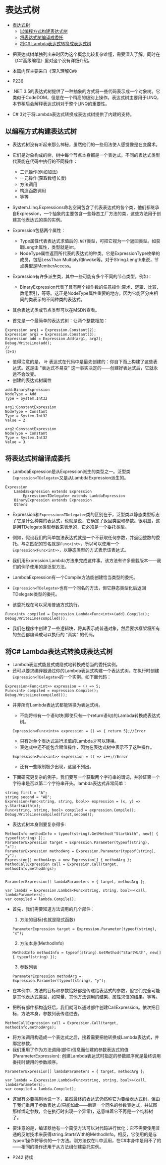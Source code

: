 # 表达式树
<!-- TOC -->

- [表达式树](#表达式树)
    - [以编程方式构建表达式树](#以编程方式构建表达式树)
    - [将表达式树编译成委托](#将表达式树编译成委托)
    - [将C# Lambda表达式转换成表达式树](#将c-lambda表达式转换成表达式树)

<!-- /TOC -->
- 把表达式树单独列出来时因为这个概念比较复杂难懂，需要深入了解。同时在《C#高级编程》里对这个没有详细介绍。

- 本篇内容主要来自《深入理解C#》
- P236

- .NET 3.5的表达式树提供了一种抽象的方式将一些代码表示成一个对象树。它类似于CodeDOM，但是在一个稍高的级别上操作。表达式树主要用于LINQ，本节稍后会解释表达式树对于整个LINQ的重要性。

- C# 3对于将Lambda表达式转换成表达式树提供了内建的支持。

## 以编程方式构建表达式树
- 表达式树没有听起来那么神秘，虽然他们的一些用法使人感觉像是在变魔术。

- 它们是对象构成的树，树中每个节点本身都是一个表达式。不同的表达式类型代表能在代码中执行的不同操作：
    - 二元操作(例如加法)
    - 一元操作(获取数组长度)
    - 方法调用
    - 构造函数调用
    - 等等

- System.Linq.Expressions命名空间包含了代表表达式的各个类，他们都继承自Expression，一个抽象的主要包含一些静态工厂方法的类，这些方法用于创建其他表达式的类的实例。
- Expression包括两个属性：
    - Type属性代表表达式求值后的`.NET`类型，可把它视为一个返回类型。如获取Length属性，类型就是int。
    - NodeType属性返回所代表的表达式的种类。它是ExpressionType枚举的成员，包括LessThan Multiply和Invoke等。对于String.Length来说，节点类型是MemberAccess。

- Expression有许多派生类，其中一些可能有多个不同的节点类型。例如：
    - BinaryExpression代表了具有两个操作数的任意操作:算术、逻辑、比较、数组索引，等等。这正是NodeType属性重要的地方，因为它能区分由相同的类表示的不同种类的表达式。

- 其余表达式类或节点类型可以在MSDN查看。

- 首先是一个最简单的表达式树：让两个整数相加：
```
Expression arg1 = Expression.Constant(2);
Expression arg2 = Expression.Constant(3);
Expression add = Expression.Add(arg1, arg2);
Debug.WriteLine(add);
//
(2+3)
```

- 值得注意的是， `叶` 表达式在代码中是最先创建的：你自下而上构建了这些表达式。这是由 "表达式不易变" 这一事实决定的——创建好表达式后，它就永远不会改变。
- 创建的表达式树属性
```
add:BinaryExpression
NodeType = Add
Type = System.Int32

arg1:ConstantExpression
NodeType = Constant
Type = System.Int32
Value = 2

arg2:ConstantExpression
NodeType = Constant
Type = System.Int32
Value = 3
```

## 将表达式树编译成委托
- LambdaExpression是从Expression派生的类型之一。泛型类`Expression<TDelegate>`又是从LambdaExpression派生的。
```
Expression
    LambdaExpression extends Expression
        Epxression<TDelegate> extends LambdaExpression
    BinaryExpression extends Expression
    Others
```

- Expression和`Expression<TDelegate>`类的区别在于，泛型类以静态类型标志了它是什么种类的表达式，也就是说，它确定了返回类型和参数。很明显，这是用TDelegate类型参数来表示的，它必须是一个委托类型。
- 例如，假设我们的简单加法表达式就是一个不获取任何参数，并返回整数的委托。与之匹配的签名就是`Func<int>`，所以可以使用一个`Expression<Func<int>>`，以静态类型的方式表示该表达式。
- 我们用Expression.Lambda方法来完成这件事。该方法有许多重载版本——我们的例子使用的是泛型方法。

- LambdaExpression有一个Compile方法能创建恰当类型的委托。
- `Expression<TDelegate>`也有一个同名的方法，但它静态类型化后返回TDelegate类型的委托。
- 该委托现在可以采用普通方式执行。
```
Func<int> compiled = Expression.Lambda<Func<int>>(add).Compile();
Debug.WriteLine(compiled());
```
- 我们在程序中创建了一些逻辑块，将其表示成普通对象，然后要求框架将所有的东西都编译成可以执行的 "真实" 的代码。

## 将C# Lambda表达式转换成表达式树
- Lambda表达式能显式或隐式地转换成恰当的委托实例。
- 还可以要求编译器通过你的Lambda表达式构建一个表达式树，在执行时创建`Expression<TDelegate>`的一个实例。如下面代码：
```
Expression<Func<int>> expression = () => 5;
Func<int> compiled = expression.Compile();
Debug.WriteLine(compiled());
```
- 并非所有Lambda表达式都能转换为表达式树。
    - 不能将带有一个语句块(即使只有一个return语句)的Lambda转换成表达式树。
    ```
    Expression<Func<int>> expression = () => { return 5};//Error
    ``` 
    - 只有对单个表达式进行求值的Lambda才可以转换。
    - 表达式中还不能包含赋值操作，因为在表达式树中表示不了这种操作。
    ```
    Expression<Func<int>> expression = () => i++;//Error
    ``` 
    - 还有一些限制极少出现，这里不列出。

- 下面研究更复杂的例子。我们要写一个获取两个字符串的谓词，并验证第一个字符串是否以第二个字符串开头。lambda表达式非常简单：
```
string first = "A";
string second = "AB";
Expression<Func<string, string, bool>> expression = (x, y) => y.StartsWith(x);
Func<string, string, bool> compiled = expression.Compile();
Debug.WriteLine(compiled(first,second));
```

- 表达式树本身则要复杂得多:
      
```
MethodInfo methodInfo = typeof(string).GetMethod("StartWith", new[] { typeof(string) });
ParameterExpression target = Expression.Parameter(typeof(string), "x");
ParameterExpression methodArg = Expression.Parameter(typeof(string), "y");
Expression[] methodArgs = new Expression[] { methodArg };
MethodCallExpression call = Expression.Call(target, methodInfo,methodArgs);


ParameterExpression[] lambdaParameters = { target, methodArg };

var lambda = Expression.Lambda<Func<string, string, bool>>(call, lambdaParameters);
var compiled = lambda.Compile();
```
- 首先，我们需要知道方法调用的几个部件：
    1. 方法的目标(也就是隐式函数)
    ```
    ParameterExpression target = Expression.Parameter(typeof(string), "x");
    ```
    2. 方法本身(MethodInfo)
    ```
    MethodInfo methodInfo = typeof(string).GetMethod("StartWith", new[] { typeof(string) });
    ```
    3. 参数列表
    ```
    ParameterExpression methodArg = Expression.Parameter(typeof(string), "y");
    ```

- 在本例中，方法的目标和参数恰好都是传递给表达式的参数，但它们完全可能是其他表达式类型，如常量、其他方法调用的结果、属性求值的结果，等等。

- 把所有部件都构造好后，我们就可以通过部件创建CallExpression。依次把目标，方法本身，参数列表传递进去。
```
MethodCallExpression call = Expression.Call(target, methodInfo,methodArgs);
```

- 将方法调用构造成一个表达式之后，接着需要把他转换成Lambda表达式，并绑定参数。
- 我们重用了作为方法调用(部件)信息而创建的参数表达式的值(ParameterExpression): 创建Lambda表达式时指定的参数顺序就是最终调用委托时使用的参数顺序。
```
ParameterExpression[] lambdaParameters = { target, methodArg };

var lambda = Expression.Lambda<Func<string, string, bool>>(call, lambdaParameters);
var compiled = lambda.Compile();
```

- 这里有必要挑剔地说一下，虽然最终的表达式仍然称它为要给表达式树，但由于我们重用了参数表达式(只能如此——新建一个同名的参数表达式，并试图那样绑定参数，会在执行时出现一个异常)，这意味着它不再是一个纯粹树了。

- 要注意的是，编译器他有一个简便方法可以对代码进行优化：它不需要使用普通的反射技术来获得string.StartsWith的MethodInfo。相反，它使用的是与typeof操作符等价的一个方法。刚方法仅在IL中适用，在C#本身中是用不了的——相同的操作还用于从方法组创建委托实例。
- P242 待续
